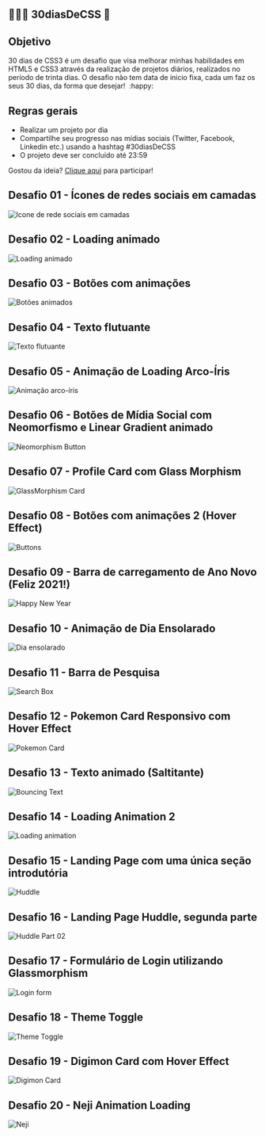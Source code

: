 ## 👨🏼‍💻 30diasDeCSS 🚀

## Objetivo

30 dias de CSS3 é um desafio que visa melhorar minhas habilidades em HTML5 e CSS3 através da realização de projetos diários, realizados no período de trinta dias. O desafio não tem data de inicio fixa, cada um faz os seus 30 dias, da forma que desejar! ​ :happy:

## Regras gerais

- Realizar um projeto por dia
- Compartilhe seu progresso nas mídias sociais (Twitter, Facebook, Linkedin etc.) usando a hashtag #30diasDeCSS
- O projeto deve ser concluído até 23:59



Gostou da ideia? [Clique aqui](https://github.com/MilenaCarecho/30diasDeCSS/issues/1) para participar!

## Desafio 01 - Ícones de redes sociais em camadas

![Icone de rede sociais em camadas](https://github.com/anderama/30diasdeCSS/blob/main/Desafios/Dia%2001/social-media-sheets.gif)

## Desafio 02 - Loading animado

![Loading animado](https://github.com/anderama/30diasdeCSS/blob/main/Desafios/Dia%2002/Loading%20Screen.gif)

## Desafio 03 - Botões com animações

![Botões animados](https://github.com/anderama/30diasdeCSS/blob/main/Desafios/Dia%2003/Animated%20Buttons.gif)

## Desafio 04 - Texto flutuante

![Texto flutuante](https://github.com/anderama/30diasdeCSS/blob/main/Desafios/Dia%2004/Floating-text.gif)

## Desafio 05 - Animação de Loading Arco-Íris

![Animação arco-íris](https://github.com/anderama/30diasdeCSS/blob/main/Desafios/Dia%2005/rainbow-loading.gif)

## Desafio 06 - Botões de Mídia Social com Neomorfismo e Linear Gradient animado

![Neomorphism Button](https://github.com/anderama/30diasdeCSS/blob/main/Desafios/Dia%2006/Neomorphism-Button.gif)

## Desafio 07 - Profile Card com Glass Morphism

![GlassMorphism Card](https://github.com/anderama/30diasdeCSS/blob/main/Desafios/Dia%2007/Glassmorphism-card.gif)

## Desafio 08 - Botões com animações 2 (Hover Effect)

![Buttons](https://github.com/anderama/30diasdeCSS/blob/main/Desafios/Dia%2008/Animated-buttons-2.gif)

## Desafio 09 - Barra de carregamento de Ano Novo (Feliz 2021!)

![Happy New Year](https://github.com/anderama/30diasdeCSS/blob/main/Desafios/Dia%2009/Happy-New-Year.gif)

## Desafio 10 - Animação de Dia Ensolarado

![Dia ensolarado](https://github.com/anderama/30diasdeCSS/blob/main/Desafios/Dia%2010/Sunny-Day.gif)

## Desafio 11 - Barra de Pesquisa

![Search Box](https://github.com/anderama/30diasdeCSS/blob/main/Desafios/Dia%2011/Search-Box.gif)

## Desafio 12 - Pokemon Card Responsivo com Hover Effect

![Pokemon Card](https://github.com/anderama/30diasdeCSS/blob/main/Desafios/Dia%2012/Pokemon-Card.gif)

## Desafio 13 - Texto animado (Saltitante)

![Bouncing Text](https://github.com/anderama/30diasdeCSS/blob/main/Desafios/Dia%2013/Bouncing-text.gif)

## Desafio 14 - Loading Animation 2

![Loading animation](https://github.com/anderama/30diasdeCSS/blob/main/Desafios/Dia%2014/Loading-animation.gif)

## Desafio 15 - Landing Page com uma única seção introdutória

![Huddle](https://github.com/anderama/30diasdeCSS/blob/main/Desafios/Dia%2015/Huddle.gif)

## Desafio 16 - Landing Page Huddle, segunda parte

![Huddle Part 02](https://github.com/anderama/30diasdeCSS/blob/main/Desafios/Dia%2016/Huddle-02.gif)

## Desafio 17 - Formulário de Login utilizando Glassmorphism

![Login form](https://github.com/anderama/30diasdeCSS/blob/main/Desafios/Dia%2017/Login-form.gif)

## Desafio 18 - Theme Toggle

![Theme Toggle](https://github.com/anderama/30diasdeCSS/blob/main/Desafios/Dia%2018/Toggle.gif)

## Desafio 19 - Digimon Card com Hover Effect

![Digimon Card](https://github.com/anderama/30diasdeCSS/blob/main/Desafios/Dia%2019/Digimon-Card.gif)

## Desafio 20 - Neji Animation Loading

![Neji](https://github.com/anderama/30diasdeCSS/blob/main/Desafios/Dia%2020/NejiAnimation.gif)